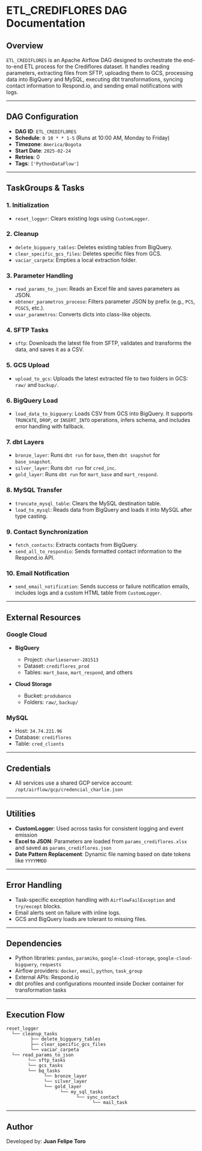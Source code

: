 # ETL\_CREDIFLORES DAG Documentation

## Overview

`ETL_CREDIFLORES` is an Apache Airflow DAG designed to orchestrate the end-to-end ETL process for the Crediflores dataset. It handles reading parameters, extracting files from SFTP, uploading them to GCS, processing data into BigQuery and MySQL, executing dbt transformations, syncing contact information to Respond.io, and sending email notifications with logs.

---

## DAG Configuration

* **DAG ID**: `ETL_CREDIFLORES`
* **Schedule**: `0 10 * * 1-5` (Runs at 10:00 AM, Monday to Friday)
* **Timezone**: `America/Bogota`
* **Start Date**: `2025-02-24`
* **Retries**: 0
* **Tags**: `['PythonDataFlow']`

---

## TaskGroups & Tasks

### 1. Initialization

* `reset_logger`: Clears existing logs using `CustomLogger`.

### 2. Cleanup

* `delete_bigquery_tables`: Deletes existing tables from BigQuery.
* `clear_specific_gcs_files`: Deletes specific files from GCS.
* `vaciar_carpeta`: Empties a local extraction folder.

### 3. Parameter Handling

* `read_params_to_json`: Reads an Excel file and saves parameters as JSON.
* `obtener_parametros_proceso`: Filters parameter JSON by prefix (e.g., `PCS`, `PCGCS`, etc.).
* `usar_parametros`: Converts dicts into class-like objects.

### 4. SFTP Tasks

* `sftp`: Downloads the latest file from SFTP, validates and transforms the data, and saves it as a CSV.

### 5. GCS Upload

* `upload_to_gcs`: Uploads the latest extracted file to two folders in GCS: `raw/` and `backup/`.

### 6. BigQuery Load

* `load_data_to_bigquery`: Loads CSV from GCS into BigQuery. It supports `TRUNCATE`, `DROP`, or `INSERT_INTO` operations, infers schema, and includes error handling with fallback.

### 7. dbt Layers

* `bronze_layer`: Runs `dbt run` for `base`, then `dbt snapshot` for `base_snapshot`.
* `silver_layer`: Runs `dbt run` for `cred_inc`.
* `gold_layer`: Runs `dbt run` for `mart_base` and `mart_respond`.

### 8. MySQL Transfer

* `truncate_mysql_table`: Clears the MySQL destination table.
* `load_to_mysql`: Reads data from BigQuery and loads it into MySQL after type casting.

### 9. Contact Synchronization

* `fetch_contacts`: Extracts contacts from BigQuery.
* `send_all_to_respondio`: Sends formatted contact information to the Respond.io API.

### 10. Email Notification

* `send_email_notification`: Sends success or failure notification emails, includes logs and a custom HTML table from `CustomLogger`.

---

## External Resources

### Google Cloud

* **BigQuery**

  * Project: `charlieserver-281513`
  * Dataset: `crediflores_prod`
  * Tables: `mart_base`, `mart_respond`, and others

* **Cloud Storage**

  * Bucket: `produbanco`
  * Folders: `raw/`, `backup/`

### MySQL

* Host: `34.74.221.96`
* Database: `crediflores`
* Table: `cred_clients`

---

## Credentials

* All services use a shared GCP service account: `/opt/airflow/gcp/credencial_charlie.json`

---

## Utilities

* **CustomLogger**: Used across tasks for consistent logging and event emission
* **Excel to JSON**: Parameters are loaded from `params_crediflores.xlsx` and saved as `params_crediflores.json`
* **Date Pattern Replacement**: Dynamic file naming based on date tokens like `YYYYMMDD`

---

## Error Handling

* Task-specific exception handling with `AirflowFailException` and `try/except` blocks.
* Email alerts sent on failure with inline logs.
* GCS and BigQuery loads are tolerant to missing files.

---

## Dependencies

* Python libraries: `pandas`, `paramiko`, `google-cloud-storage`, `google-cloud-bigquery`, `requests`
* Airflow providers: `docker`, `email`, `python`, `task_group`
* External APIs: Respond.io
* dbt profiles and configurations mounted inside Docker container for transformation tasks

---

## Execution Flow

```text
reset_logger
  └── cleanup_tasks
         ├── delete_bigquery_tables
         ├── clear_specific_gcs_files
         └── vaciar_carpeta
  └── read_params_to_json
        └── sftp_tasks
        └── gcs_tasks
        └── bq_tasks
              └── bronze_layer
              └── silver_layer
              └── gold_layer
                    └── my_sql_tasks
                          └── sync_contact
                                └── mail_task
```

---

## Author

Developed by: **Juan Felipe Toro**
